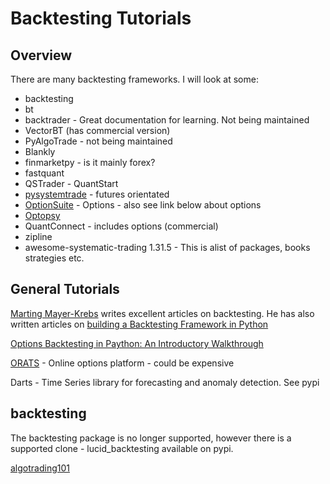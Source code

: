 # Backtesting Tutorials

## Overview

There are many backtesting frameworks. I will look at some:

- backtesting
- bt
- backtrader - Great documentation for learning. Not being maintained
- VectorBT (has commercial version)
- PyAlgoTrade - not being maintained
- Blankly
- finmarketpy - is it mainly forex?
- fastquant
- QSTrader - QuantStart
- [pysystemtrade](https://github.com/robcarver17/pysystemtrade?tab=readme-ov-file) - futures orientated
- [OptionSuite](https://github.com/sirnfs/OptionSuite/) - Options - also see link below about options
- [Optopsy](https://github.com/michaelchu/optopsy)
- QuantConnect - includes options (commercial)
- zipline
- awesome-systematic-trading 1.31.5 - This is alist of packages, books strategies etc.

## General Tutorials

[Marting Mayer-Krebs](https://mayerkrebs.com/?post_type=post) writes excellent articles on backtesting. He has also written articles on [building a Backtesting Framework in Python](https://mayerkrebs.com/building-a-backtesting-framework-in-python-from-scratch/)

[Options Backtesting in Paython: An Introductory Walkthrough](https://pipekit.io/blog/options-backtesting-in-python-an-introductory-walkthrough)

[ORATS](https://orats.com/) - Online options platform - could be expensive

Darts - Time Series library for forecasting and anomaly detection. See pypi

## backtesting

The backtesting package is no longer supported, however there is a supported clone - lucid_backtesting available on pypi.

[algotrading101](https://algotrading101.com/learn/backtesting-py-guide/)

